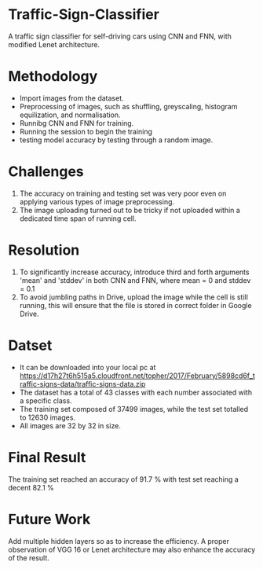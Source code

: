 # Traffic-Sign-Classifier
A traffic sign classifier for self-driving cars using CNN and FNN, with modified Lenet architecture.
# Methodology
- Import images from the dataset.
- Preprocessing of images, such as shuffling, greyscaling, histogram equilization, and normalisation.
- Runnibg CNN and FNN for training.
- Running the session to begin the training
- testing model accuracy by testing through a random image.

# Challenges
1. The accuracy on training and testing set was very poor even on applying various types of image preprocessing.
2. The image uploading turned out to be tricky if not uploaded within a dedicated time span of running cell.

# Resolution
1. To significantly increase accuracy, introduce third and forth arguments 'mean' and 'stddev' in both CNN and FNN, where mean = 0 and stddev = 0.1
2. To avoid jumbling paths in Drive, upload the image while the cell is still running, this will ensure that the file is stored in correct folder in Google Drive.

# Datset
- It can be downloaded into your local pc at https://d17h27t6h515a5.cloudfront.net/topher/2017/February/5898cd6f_traffic-signs-data/traffic-signs-data.zip
- The dataset has a total of 43 classes with each number associated with a specific class.
- The training set composed of 37499 images, while the test set totalled to 12630 images.
- All images are 32 by 32 in size.


# Final Result
The training set reached an accuracy of 91.7 % with test set reaching a decent 82.1 %

# Future Work
Add multiple hidden layers so as to increase the efficiency. A proper observation of VGG 16 or Lenet architecture may also enhance the accuracy of the result.

